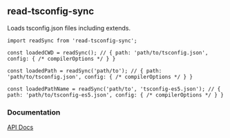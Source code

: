 ## read-tsconfig-sync

Loads tsconfig.json files including extends.

```
import readSync from 'read-tsconfig-sync';

const loadedCWD = readSync(); // { path: 'path/to/tsconfig.json', config: { /* compilerOptions */ } }

const loadedPath = readSync('path/to'); // { path: 'path/to/tsconfig.json', config: { /* compilerOptions */ } }

const loadedPathName = readSync('path/to', 'tsconfig-es5.json'); // { path: 'path/to/tsconfig-es5.json', config: { /* compilerOptions */ } }

```

### Documentation

[API Docs](https://kmalakoff.github.io/read-tsconfig-sync/)

